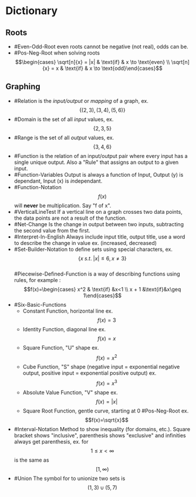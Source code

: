 # Dictionary
## Roots
- #Even-Odd-Root even roots cannot be negative (not real), odds can be.
- #Pos-Neg-Root when solving roots $$\begin{cases} \sqrt[n]{x} = |x| & \text{if} & x \to \text{even} \\ \sqrt[n]{x} = x & \text{if} & x \to \text{odd}\end{cases}$$  
## Graphing
- #Relation is the *input/output* or *mapping* of a graph, ex. $$\{(2,3), (3, 4), (5,6)\}$$  
- #Domain is the set of all *input* values, ex. $$\{2, 3, 5\}$$  
- #Range is the set of all *output* values, ex. $$\{3, 4, 6\}$$  
- #Function is the relation of an input/output pair where every input has a single unique output. Also a "Rule" that assigns an output to a given input.
- #Function-Variables Output is always a function of Input, Output (y) is dependant, Input (x) is *in*dependant.
- #Function-Notation $$f(x)$$ will **never** be multiplication. Say "f of x".
- #VerticalLineTest If a vertical line on a graph crosses two data points, the data points are not a result of the function.
- #Net-Change Is the change in output between two inputs, subtracting the second value from the first.
- #Interpret-In-English Always include input title, output title, use a word to describe the change in value ex. (increased, decreased)
- #Set-Builder-Notation to define sets using special characters, ex. $$\{x\;s.t.\;|x| \leq 6,x\neq3\}$$  
 #Piecewise-Defined-Function is a way of describing functions using rules, for example : $$f(x)=\begin{cases} x^2 & \text{if} &x<1 \\ x + 1 &\text{if}&x\geq 1\end{cases}$$
- #Six-Basic-Functions
    - Constant Function, horizontal line ex. $$f(x) = 3$$  
    - Identity Function, diagonal line ex. $$f(x)=x$$  
    - Square Function, "U" shape ex. $$f(x)=x^2$$  
    - Cube Function, "S" shape (negative input = exponential negative output, positive input = exponential positive output) ex. $$f(x)=x^3$$  
    - Absolute Value Function, "V" shape ex. $$f(x)=|x|$$  
    - Square Root Function, gentle curve, starting at 0 #Pos-Neg-Root ex. $$f(x)=\sqrt{x}$$  
- #Interval-Notation Method to show inequality (for domains, etc.). Square bracket shows "inclusive", parenthesis shows "exclusive" and infinities always get parenthesis, ex. for $$1\leq x\lt \infty$$ is the same as $$[1, \infty)$$  
- #Union The symbol for to unionize two sets is $$(1,3)\cup(5,7)$$  
